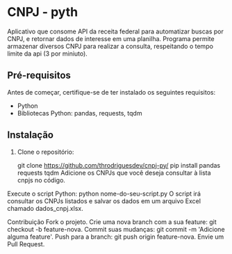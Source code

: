 # CNPJ - pyth

Aplicativo que consome API da receita federal para automatizar buscas por CNPJ, e retornar dados de interesse em uma planilha.
Programa permite armazenar diversos CNPJ para realizar a consulta, respeitando o tempo limite da api (3 por miniuto).

## Pré-requisitos

Antes de começar, certifique-se de ter instalado os seguintes requisitos:

- Python 
- Bibliotecas Python: pandas, requests, tqdm

## Instalação

1. Clone o repositório:

  
   git clone https://github.com/throdriguesdev/cnpj-py/
pip install pandas requests tqdm
Adicione os CNPJs que você deseja consultar à lista cnpjs no código.

Execute o script Python:
python nome-do-seu-script.py
O script irá consultar os CNPJs listados e salvar os dados em um arquivo Excel chamado dados_cnpj.xlsx.

Contribuição
Fork o projeto.
Crie uma nova branch com a sua feature: git checkout -b feature-nova.
Commit suas mudanças: git commit -m 'Adicione alguma feature'.
Push para a branch: git push origin feature-nova.
Envie um Pull Request.
